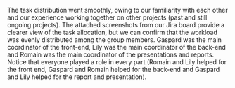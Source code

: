 The task distribution went smoothly, owing to our familiarity with each other and our experience working together on other projects (past and still ongoing projects). The attached screenshots from our Jira board provide a clearer view of the task allocation, but we can confirm that the workload was evenly distributed among the group members. Gaspard was the main coordinator of the front-end, Lily was the main coordinator of the back-end and Romain was the main coordinator of the presentations and reports. Notice that everyone played a role in every part (Romain and Lily helped for the front end, Gaspard and Romain helped for the back-end and Gaspard and Lily helped for the report and presentation).
